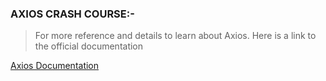### AXIOS CRASH COURSE:-

> For more reference and details to learn about Axios. Here is a link to the official documentation

[Axios Documentation](https://axios-http.com/docs/intro)
